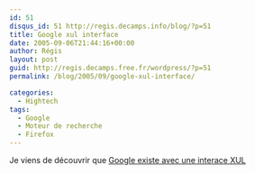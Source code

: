 ```yaml
---
id: 51
disqus_id: 51 http://regis.decamps.info/blog/?p=51
title: Google xul interface
date: 2005-09-06T21:44:16+00:00
author: Régis
layout: post
guid: http://regis.decamps.free.fr/wordpress/?p=51
permalink: /blog/2005/09/google-xul-interface/

categories:
  - Hightech
tags:
  - Google
  - Moteur de recherche
  - Firefox
---
```

Je viens de découvrir que [Google existe avec une interace XUL](http://www.google.com/mozilla/google.xul)
